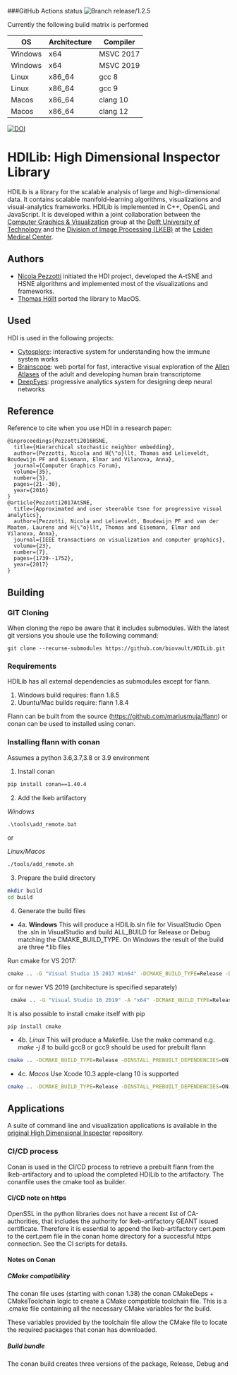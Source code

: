 ###GitHub Actions status
![Branch release/1.2.5](https://github.com/biovault/HDILib/actions/workflows/build.yml/badge.svg?branch=release%2F1.2.5)

Currently the following build matrix is performed

OS | Architecture | Compiler
--- | --- | ---
Windows | x64 | MSVC 2017
Windows | x64 | MSVC 2019
Linux | x86_64 | gcc 8
Linux | x86_64 | gcc 9
Macos | x86_64 | clang 10
Macos | x86_64 | clang 12

[![DOI](https://zenodo.org/badge/100361974.svg)](https://zenodo.org/badge/latestdoi/100361974)


# HDILib: High Dimensional Inspector Library
HDILib is a library for the scalable analysis of large and high-dimensional data.
It contains scalable manifold-learning algorithms, visualizations and visual-analytics frameworks.
HDILib is implemented in C++, OpenGL and JavaScript.
It is developed within a joint collaboration between the [Computer Graphics & Visualization](https://graphics.tudelft.nl/) group at the [Delft University of Technology](https://www.tudelft.nl) and the [Division of Image Processing (LKEB)](https://www.lumc.nl/org/radiologie/research/LKEB/) at the [Leiden Medical Center](https://www.lumc.nl/).

## Authors
- [Nicola Pezzotti](http://nicola17.github.io/) initiated the HDI project, developed the A-tSNE and HSNE algorithms and implemented most of the visualizations and frameworks.
- [Thomas Höllt](https://www.thomashollt.com/) ported the library to MacOS.

## Used
HDI is used in the following projects:
- [Cytosplore](https://www.cytosplore.org/): interactive system for understanding how the immune system works
- [Brainscope](http://www.brainscope.nl/brainscope): web portal for fast,
interactive visual exploration of the [Allen Atlases](http://www.brain-map.org/) of the adult and developing human brain
transcriptome
- [DeepEyes](https://graphics.tudelft.nl/Publications-new/2018/PHVLEV18/): progressive analytics system for designing deep neural networks

## Reference
Reference to cite when you use HDI in a research paper:

```
@inproceedings{Pezzotti2016HSNE,
  title={Hierarchical stochastic neighbor embedding},
  author={Pezzotti, Nicola and H{\"o}llt, Thomas and Lelieveldt, Boudewijn PF and Eisemann, Elmar and Vilanova, Anna},
  journal={Computer Graphics Forum},
  volume={35},
  number={3},
  pages={21--30},
  year={2016}
}
@article{Pezzotti2017AtSNE,
  title={Approximated and user steerable tsne for progressive visual analytics},
  author={Pezzotti, Nicola and Lelieveldt, Boudewijn PF and van der Maaten, Laurens and H{\"o}llt, Thomas and Eisemann, Elmar and Vilanova, Anna},
  journal={IEEE transactions on visualization and computer graphics},
  volume={23},
  number={7},
  pages={1739--1752},
  year={2017}
}
```

## Building

### GIT Cloning 
When cloning the repo be aware that it includes submodules. With the latest git versions you shoule use the following command:

```
git clone --recurse-submodules https://github.com/biovault/HDILib.git
```

### Requirements

HDILib has all external dependencies as submodules except for flann.

1. Windows build requires: flann 1.8.5
2. Ubuntu/Mac builds require: flann 1.8.4

Flann can be built from the source (https://github.com/mariusmuja/flann) or conan can be used to
installed using conan.

### Installing flann with conan

Assumes a python 3.6,3.7,3.8 or 3.9 environment

1. Install conan

 ```bash
 pip install conan==1.40.4
 ```

2. Add the lkeb artifactory

*Windows*

```cmd
.\tools\add_remote.bat
```

or

*Linux/Macos*
```cmd
./tools/add_remote.sh
```
3. Prepare the build directory

``` bash
mkdir build
cd build
```

4. Generate the build files

* 4a. **Windows**
This will produce a HDILib.sln file for VisualStudio
 Open the .sln in VisualStudio and build ALL_BUILD for Release or Debug matching the CMAKE_BUILD_TYPE.
     On Windows the result of the build are three *.lib files

Run cmake for VS 2017: 
```cmd
cmake .. -G "Visual Studio 15 2017 Win64" -DCMAKE_BUILD_TYPE=Release -DINSTALL_PREBUILT_DEPENDENCIES=ON
```

or for newer VS 2019 (architecture is specified separately)

```cmd
 cmake .. -G "Visual Studio 16 2019" -A "x64" -DCMAKE_BUILD_TYPE=Release -DINSTALL_PREBUILT_DEPENDENCIES=ON
```

It is also possible to install cmake itself with pip

```
pip install cmake
```

* 4b. *Linux*
This will produce a Makefile. Use the make command e.g. *make -j 8* to build
gcc8 or gcc9 should be used for prebuilt flann

```bash
cmake .. -DCMAKE_BUILD_TYPE=Release -DINSTALL_PREBUILT_DEPENDENCIES=ON
```

* 4c. *Macos*
Use Xcode 10.3 apple-clang 10 is supported
```bash
cmake .. -DCMAKE_BUILD_TYPE=Release -DINSTALL_PREBUILT_DEPENDENCIES=ON
```

## Applications

A suite of command line and visualization applications is available in the [original High Dimensional Inspector](https://github.com/biovault/High-Dimensional-Inspector) repository.

### CI/CD process

Conan is used in the CI/CD process to retrieve a prebuilt flann from the lkeb-artifactory and to upload the completed HDILib to the artifactory. The conanfile uses the cmake tool as builder.


#### CI/CD note on https
OpenSSL in the python libraries does not have a recent list of CA-authorities, that includes the authority for lkeb-artifactory GEANT issued certificate. Therefore it is essential to append the lkeb-artifactory cert.pem to the cert.pem file in the conan home directory for a successful https connection. See the CI scripts for details.

#### Notes on Conan

##### CMake compatibility
The conan file uses (starting with conan 1.38) the conan CMakeDeps + CMakeToolchain logic to create a CMake compatible toolchain file. This is a .cmake file
containing all the necessary CMake variables for the build. 

These variables provided by the toolchain file allow the CMake file to locate the required packages that conan has downloaded.

##### Build bundle
The conan build creates three versions of the package, Release, Debug and 



